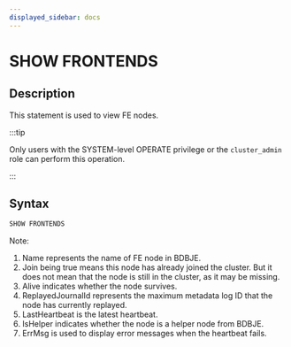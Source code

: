 ```yaml
---
displayed_sidebar: docs
---
```


# SHOW FRONTENDS

## Description

This statement is used to view FE nodes.

:::tip

Only users with the SYSTEM-level OPERATE privilege or the `cluster_admin` role can perform this operation.

:::

## Syntax

```sql
SHOW FRONTENDS
```

Note:

1. Name represents the name of FE node in BDBJE.
2. Join being true means this node has already joined the cluster. But it does not mean that the node is still in the cluster, as it may be missing.
3. Alive indicates whether the node survives.
4. ReplayedJournalId represents the maximum metadata log ID that the node has currently replayed.
5. LastHeartbeat is the latest heartbeat.
6. IsHelper indicates whether the node is a helper node from BDBJE.
7. ErrMsg is used to display error messages when the heartbeat fails.
